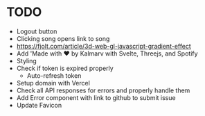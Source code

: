 # TODO

- Logout button
- Clicking song opens link to song
- https://fjolt.com/article/3d-web-gl-javascript-gradient-effect
- Add 'Made with ❤ by Kalmarv with Svelte, Threejs, and Spotify
- Styling
- Check if token is expired properly
  - Auto-refresh token
- Setup domain with Vercel
- Check all API responses for errors and properly handle them
- Add Error component with link to github to submit issue
- Update Favicon

